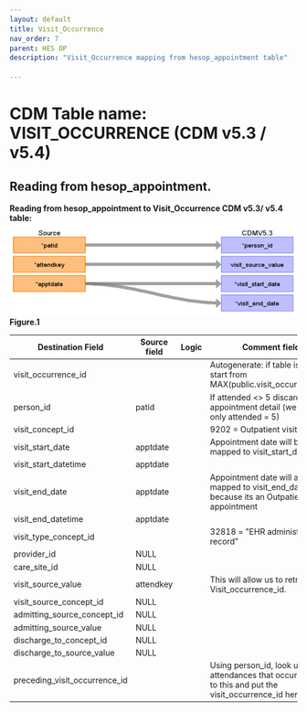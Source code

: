 ```yaml
---
layout: default
title: Visit_Occurrence
nav_order: 7
parent: HES OP
description: "Visit_Occurrence mapping from hesop_appointment table"

---
```



# CDM Table name: VISIT_OCCURRENCE (CDM v5.3 / v5.4)

## Reading from hesop_appointment.
**Reading from hesop_appointment to Visit_Occurrence CDM v5.3/ v5.4 table:**
![](images/image4.png)
**Figure.1**

| Destination Field | Source field | Logic | Comment field |
| --- | --- | --- | --- |
| visit_occurrence_id |  |  | Autogenerate: if table is empty, start from MAX(public.visit_occurrence)+1  |
| person_id | patid |  | If attended <> 5 discard visit appointment detail (we accept only attended = 5) |
| visit_concept_id |  |  | 9202 = Outpatient visit |
| visit_start_date | apptdate | | Appointment date will be mapped to visit_start_date  |
| visit_start_datetime |apptdate | |  |
| visit_end_date | apptdate| | Appointment date will also be mapped to visit_end_date because its an Outpatient appointment|
| visit_end_datetime |apptdate| | |
| visit_type_concept_id |  |  | 32818 = "EHR administration record” |
| provider_id |NULL | |  |
| care_site_id |NULL | |  |
| visit_source_value | attendkey | | This will allow us to retrieve Visit_occurrence_id.  |
| visit_source_concept_id | NULL |  |  |
| admitting_source_concept_id | NULL|  | |
| admitting_source_value | NULL |  | |
| discharge_to_concept_id | NULL |  | |
| discharge_to_source_value | NULL |  |  |
| preceding_visit_occurrence_id |  | | Using person_id, look up the attendances that occurred prior to this and put the visit_occurrence_id here.  |

